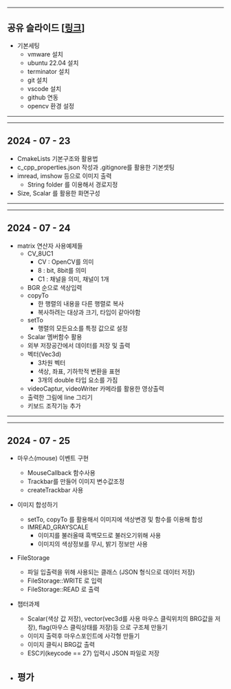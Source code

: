# 
---
 공유 슬라이드 [[링크](https://docs.google.com/presentation/d/1453nx14DVMk0nBLW7jpt0g6x7a7z2wuNaJKmcVQi4rw/edit?usp=sharing)]
---

- 기본세팅
    - vmware 설치
    - ubuntu 22.04 설치
    - terminator 설치
    - git 설치
    - vscode 설치
    - github 연동
    - opencv 환경 설정
---


---
## 2024 - 07 - 23
- CmakeLists 기본구조와 활용법
- c_cpp_properties.json 작성과 .gitignore를 활용한 기본셋팅
- imread, imshow 등으로 이미지 출력
    - String folder 를 이용해서 경로지정
- Size, Scalar 를 활용한 화면구성
---

---
## 2024 - 07 - 24
- matrix 연산자 사용예제들
    - CV_8UC1
        - CV : OpenCV를 의미
        - 8 : bit, 8bit를 의미
        - C1 : 채널을 의미, 채널이 1개
    - BGR 순으로 색상입력
    - copyTo
        - 한 행렬의 내용을 다른 행렬로 복사
        - 복사하려는 대상과 크기, 타입이 같아야함
    - setTo
        - 행렬의 모든요소를 특정 값으로 설정
    - Scalar 멤버함수 활용
    - 외부 저장공간에서 데이터를 저장 및 출력
    - 벡터(Vec3d) 
        - 3차원 벡터
        - 색상, 좌표, 기하학적 변환을 표현
        - 3개의 double 타입 요소를 가짐
    - videoCaptur, videoWriter 카메라를 활용한 영상출력
    - 출력한 그림에 line 그리기
    - 키보드 조작기능 추가
---


---
 ## 2024 - 07 - 25
- 마우스(mouse) 이벤트 구현    
    - MouseCallback 함수사용
    - Trackbar를 만들어 이미지 변수값조정
    - createTrackbar 사용
- 이미지 합성하기
    - setTo, copyTo 를 활용해서 이미지에 색상변경 및 함수를 이용해 합성
    - IMREAD_GRAYSCALE
        - 이미지를 불러올때 흑백모드로 불러오기위해 사용
        - 이미지의 색상정보를 무시, 밝기 정보만 사용
- FileStorage
    - 파일 입출력을 위해 사용되는 클래스 (JSON 형식으로 데이터 저장)
    - FileStorage::WRITE 로 입력
    - FileStorage::READ 로 출력
- 챕터과제
    - Scalar(색상 값 저장), vector(vec3d를 사용 마우스 클릭위치의 BRG값을 저장), flag(마우스 클릭상태를 저장)등 으로 구조체 만들기
    - 이미지 출력후 마우스포인트에 사각형 만들기
    - 이미지 클릭시 BRG값 출력
    - ESC키(keycode == 27) 입력시 JSON 파일로 저장

- 평가
    - 

    



    
